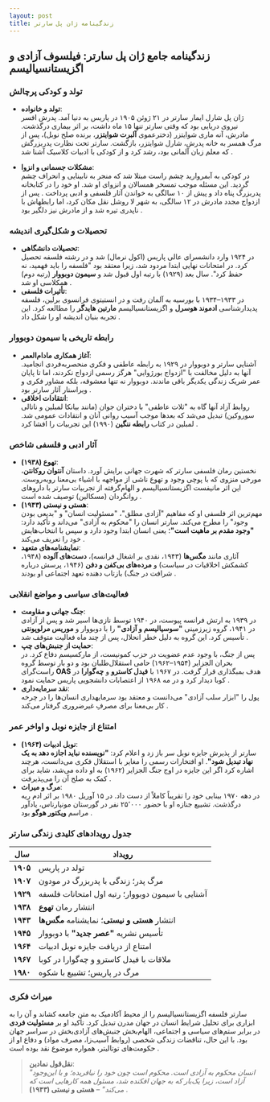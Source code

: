 ```yaml
---
layout: post
title: زندگینامه ژان پل سارتر
---
```


## زندگینامه جامع ژان پل سارتر: فیلسوف آزادی و اگزیستانسیالیسم

### تولد و کودکی پرچالش
- **تولد و خانواده**:  
  ژان پل شارل ایمار سارتر در ۲۱ ژوئن ۱۹۰۵ در پاریس به دنیا آمد. پدرش افسر نیروی دریایی بود که وقتی سارتر تنها ۱۵ ماه داشت، بر اثر بیماری درگذشت. مادرش، آنه ماری شوایتزر (دخترعموی **آلبرت شوایتزر**، برنده صلح نوبل)، پس از مرگ همسر به خانه پدرش، شارل شوایتزر، بازگشت. سارتر تحت نظارت پدربزرگش که معلم زبان آلمانی بود، رشد کرد و از کودکی با ادبیات کلاسیک آشنا شد .  

- **مشکلات جسمانی و انزوا**:  
  در کودکی به آبمروارید چشم راست مبتلا شد که منجر به نابینایی و انحراف چشم گردید. این مسئله موجب تمسخر همسالان و انزوای او شد. او خود را در کتابخانه پدربزرگ پناه داد و پیش از ۱۰ سالگی به خواندن آثار فلسفی و ادبی پرداخت . پس از ازدواج مجدد مادرش در ۱۲ سالگی، به شهر لا روشل نقل مکان کرد، اما رابطهاش با ناپدری تیره شد و از مادرش نیز دلگیر بود .

### تحصیلات و شکل‌گیری اندیشه
- **تحصیلات دانشگاهی**:  
  در ۱۹۲۴ وارد دانشسرای عالی پاریس (اکول نرمال) شد و در رشته فلسفه تحصیل کرد. در امتحانات نهایی ابتدا مردود شد، زیرا معتقد بود "فلسفه را باید فهمید، نه حفظ کرد". سال بعد (۱۹۲۹) با رتبه اول قبول شد و **سیمون دوبووار** (رتبه دوم) همکلاسی او شد .  
- **تأثیرات فلسفی**:  
  در ۱۹۳۳–۱۹۳۴ با بورسیه به آلمان رفت و در انستیتوی فرانسوی برلین، فلسفه پدیدارشناسی **ادموند هوسرل** و اگزیستانسیالیسم **مارتین هایدگر** را مطالعه کرد. این تجربه بنیان اندیشه او را شکل داد .

### رابطه تاریخی با سیمون دوبووار
- **آغاز همکاری مادام‌العمر**:  
  آشنایی سارتر و دوبووار در ۱۹۲۹ به رابطه عاطفی و فکری منحصربه‌فردی انجامید. آنها به دلیل مخالفت با "ازدواج بورژوایی" هرگز رسمی ازدواج نکردند، اما تا پایان عمر شریک زندگی یکدیگر باقی ماندند. دوبووار نه تنها معشوقه، بلکه مشاور فکری و ویراستار آثار سارتر بود .  
- **انتقادات اخلاقی**:  
  روابط آزاد آنها گاه به "ثلات عاطفی" با دختران جوان (مانند بیانکا لمبلین و ناتالی سوروکین) تبدیل می‌شد که بعدها موجب آسیب روانی آنان و انتقادات عمومی شد. لمبلین در کتاب **رابطه ننگین** (۱۹۹۰) این تجربیات را افشا کرد .

### آثار ادبی و فلسفی شاخص
- **تهوع (۱۹۳۸)**:  
  نخستین رمان فلسفی سارتر که شهرت جهانی برایش آورد. داستان **آنتوان روکانتن**، مورخی منزوی که با پوچی وجود و تهوع ناشی از مواجهه با اشیاء بی‌معنا روبه‌روست. این اثر مانیفست اگزیستانسیالیسم و الهام‌گرفته از تجربیات سارتر با داروهای روانگردان (مسکالین) توصیف شده است .  
- **هستی و نیستی (۱۹۴۳)**:  
  مهم‌ترین اثر فلسفی او که مفاهیم "آزادی مطلق"، "مسئولیت انسان" و "بدیعی بودن وجود" را مطرح می‌کند. سارتر انسان را "محکوم به آزادی" می‌داند و تأکید دارد: **"وجود مقدم بر ماهیت است"**؛ یعنی انسان ابتدا وجود دارد و سپس با انتخاب‌هایش خود را تعریف می‌کند .  
- **نمایشنامه‌های متعهد**:  
  آثاری مانند **مگس‌ها** (۱۹۴۳، نقدی بر اشغال فرانسه)، **دست‌های آلوده** (۱۹۴۸، کشمکش اخلاقیات در سیاست) و **مرده‌های بی‌کفن و دفن** (۱۹۴۶، پرسش درباره شرافت در جنگ) بازتاب دهنده تعهد اجتماعی او بودند .

### فعالیت‌های سیاسی و مواضع انقلابی
- **جنگ جهانی و مقاومت**:  
  در ۱۹۳۹ به ارتش فرانسه پیوست، در ۱۹۴۰ توسط نازی‌ها اسیر شد و پس از آزادی در ۱۹۴۱، گروه زیرزمینی **"سوسیالیسم و آزادی"** را با دوبووار و **موریس مرلوپونتی** تأسیس کرد. این گروه به دلیل خطر انحلال، پس از چند ماه فعالیت متوقف شد .  
- **حمایت از جنبش‌های چپ**:  
  پس از جنگ، با وجود عدم عضویت در حزب کمونیست، از مارکسیسم دفاع کرد. در بحران الجزایر (۱۹۵۴–۱۹۶۲) حامی استقلال‌طلبان بود و دو بار توسط گروه راست‌گرای **OAS** هدف بمبگذاری قرار گرفت. در ۱۹۶۷ با **فیدل کاسترو** و **چه‌گوارا** در کوبا دیدار کرد و در مه ۱۹۶۸ از اعتصابات دانشجویی پاریس حمایت نمود .  
- **نقد سرمایه‌داری**:  
  پول را "ابزار سلب آزادی" می‌دانست و معتقد بود سرمایهداری انسان‌ها را در چرخه کار بی‌معنا برای مصرفِ غیرضروری گرفتار می‌کند .

### امتناع از جایزه نوبل و اواخر عمر
- **نوبل ادبیات (۱۹۶۴)**:  
  سارتر از پذیرش جایزه نوبل سر باز زد و اعلام کرد: **"نویسنده نباید اجازه دهد به یک نهاد تبدیل شود"**. او افتخارات رسمی را مغایر با استقلال فکری می‌دانست، هرچند اشاره کرد اگر این جایزه در اوج جنگ الجزایر (۱۹۶۲) به او داده می‌شد، شاید برای کمک به صلح آن را می‌پذیرفت .  
- **مرگ و میراث**:  
  در دهه ۱۹۷۰ بینایی خود را تقریباً کاملاً از دست داد. در ۱۵ آوریل ۱۹۸۰ بر اثر ادم ریه درگذشت. تشییع جنازه او با حضور ۲۵٬۰۰۰ نفر در گورستان مونپارناس، یادآور مراسم **ویکتور هوگو** بود .  

### جدول رویدادهای کلیدی زندگی سارتر
| **سال**       | **رویداد**                                                                 |
|---------------|----------------------------------------------------------------------------|
| **۱۹۰۵**      | تولد در پاریس                                                             |
| **۱۹۰۷**      | مرگ پدر؛ زندگی با پدربزرگ در مودون                                       |
| **۱۹۲۹**      | آشنایی با سیمون دوبووار؛ رتبه اول امتحانات فلسفه                          |
| **۱۹۳۸**      | انتشار رمان **تهوع**                                                      |
| **۱۹۴۳**      | انتشار **هستی و نیستی**؛ نمایشنامه **مگس‌ها**                             |
| **۱۹۴۵**      | تأسیس نشریه **"عصر جدید"** با دوبووار                                     |
| **۱۹۶۴**      | امتناع از دریافت جایزه نوبل ادبیات                                        |
| **۱۹۶۷**      | ملاقات با فیدل کاسترو و چه‌گوارا در کوبا                                  |
| **۱۹۸۰**      | مرگ در پاریس؛ تشییع با شکوه                                               |

### میراث فکری
سارتر فلسفه اگزیستانسیالیسم را از محیط آکادمیک به متن جامعه کشاند و آن را به ابزاری برای تحلیل شرایط انسان در جهان مدرن تبدیل کرد. تأکید او بر **مسئولیت فردی** در برابر ستم‌های سیاسی و اجتماعی، الهام‌بخش جنبش‌های آزادی‌بخش در سراسر جهان بود. با این حال، تناقضات زندگی شخصی (روابط آسیب‌زا، مصرف مواد) و دفاع او از حکومت‌های توتالیتر، همواره موضوع نقد بوده است .  

> **نقل‌قول نمادین**:  
> *"انسان محکوم به آزادی است. محکوم است چون خود را نیافریده؛ و با این‌وجود آزاد است، زیرا یک‌بار که به جهان افکنده شد، مسئول همه کارهایی است که می‌کند"* – **هستی و نیستی (۱۹۴۳)** .
